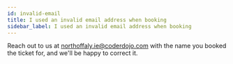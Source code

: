 ```yaml
---
id: invalid-email
title: I used an invalid email address when booking
sidebar_label: I used an invalid email address when booking
---
```


Reach out to us at northoffaly.ie@coderdojo.com with the name you booked the ticket for, and we'll be happy to correct it. 
